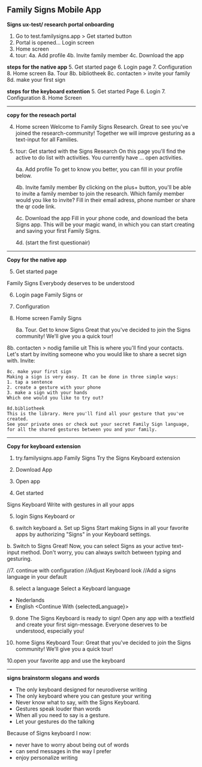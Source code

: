 ## Family Signs Mobile App

**Signs ux-test/ research portal onboarding**
1. Go to test.familysigns.app > Get started button
2. Portal is opened... Login screen
3. Home screen
4. tour:
	4a. Add profile
	4b. Invite family member
	4c. Download the app 

**steps for the native app**
5. Get started page
6. Login page
7. Configuration
8. Home screen
	8a. Tour
	8b. bibliotheek
	8c. contacten > invite your family
	8d. make your first sign
    

**steps for the keyboard extention**
5. Get started Page
6. Login
7. Configuration
8. Home Screen



---

**copy for the reseach portal**

4. Home screen
Welcome to Family Signs Research.
Great to see you've joined the research-community!
Together we will improve gesturing as a text-input for all Families.

5. tour:
Get started with the Signs Research
On this page you'll find the active to do list with activities.
You currently have ... open activities.

	4a. Add profile
To get to know you better, you can fill in your profile below.

	4b. Invite family member
By clicking on the plus+ button, you'll be able to invite a family member to join the research.
Which family member would you like to invite?
Fill in their email adress, phone number or share the qr code link.

	4c. Download the app 
Fill in your phone code, and download the beta Signs app.
This will be your magic wand, in which you can start creating and saving your first Family Signs.

	4d. (start the first questionair)
	


--- 

**Copy for the native app**

5. Get started page

Family Signs
Everybody deserves to be understood
<Get Started>

6. Login page
Family Signs 
<Create An Account> or <Login>

7. Configuration

8. Home screen
Family Signs

	8a. Tour. 
Get to know Signs
Great that you've decided to join the Signs community!
We'll give you a quick tour!
<start>
	8b. contacten > nodig familie uit
	This is where you'll find your contacts. Let's start by inviting someone who you would like to share a secret sign with.
	Invite:
	
	8c. make your first sign
	Making a sign is very easy. It can be done in three simple ways:
	1. tap a sentence
	2. create a gesture with your phone
	3. make a sign with your hands
	Which one would you like to try out?
	
	8d.bibliotheek
	This is the library. Here you'll find all your gesture that you've created.
	See your private ones or check out your secret Family Sign language, for all the shared gestures between you and your family.

--- 

**Copy for keyboard extension**
 
1. try.familysigns.app
Family Signs
Try the Signs Keyboard extension

2. Download App
3. Open app
4. Get started 

Signs Keyboard
Write with gestures in all your apps
<Get Started>

5. login
Signs Keyboard
<Create An Account> or <Login>

6. switch keyboard
a.
Set up Signs
Start making Signs in all your favorite apps by authorizing "Signs" in your Keyboard settings. 
<Add Signs Keyboard>
b.
Switch to Signs
Great! Now, you can select Signs as your active text-input method.
Don't worry, you can always switch between typing and gesturing.
<Switch Input Methods>

//7. continue with configuration
//Adjust Keyboard look
//Add a signs language in your default

8. select a language
Select a Keyboard language
- Nederlands
- English 
<Continue With {selectedLanguage}>

9. done
The Signs Keyboard is ready to sign!
Open any app with a textfield and create your first sign-message.
Everyone deserves to be understood, especially you!
<done>

10. home
Signs Keyboard
Tour:
Great that you've decided to join the Signs community!
We'll give you a quick tour!
<start>


10.open your favorite app and use the keyboard 

  
---
  
**signs brainstorm slogans and words**
- The only keyboard designed for neurodiverse writing
- The only keyboard where you can gesture your writing
- Never know what to say, with the Signs Keyboard.
- Gestures speak louder than words
- When all you need to say is a gesture.
- Let your gestures do the talking

  
Because of Signs keyboard I now:
- never have to worry about being out of words
- can send messages in the way I prefer
- enjoy personalize writing

